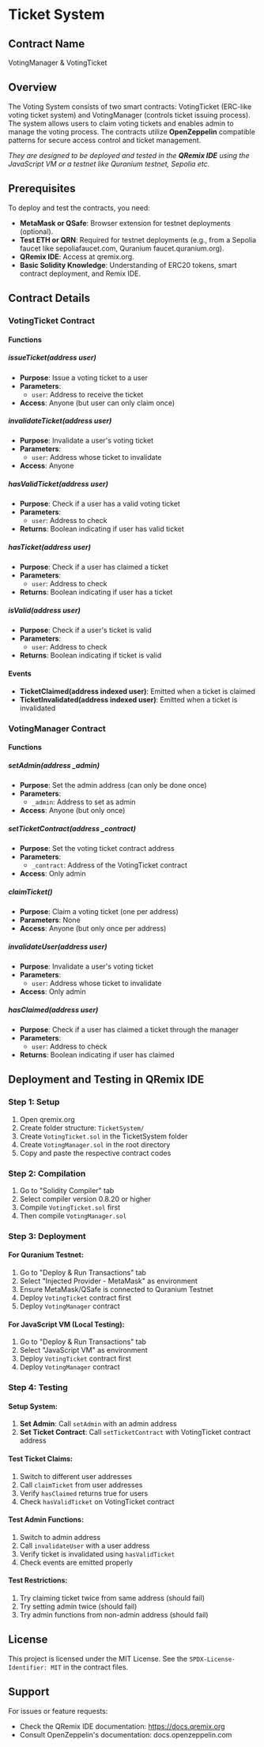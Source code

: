# Ticket System

## Contract Name
VotingManager & VotingTicket

## Overview
The Voting System consists of two smart contracts: VotingTicket (ERC-like voting ticket system) and VotingManager (controls ticket issuing process). The system allows users to claim voting tickets and enables admin to manage the voting process. The contracts utilize **OpenZeppelin** compatible patterns for secure access control and ticket management.

*They are designed to be deployed and tested in the **QRemix IDE** using the JavaScript VM or a testnet like Quranium testnet, Sepolia etc.*

## Prerequisites
To deploy and test the contracts, you need:

* **MetaMask or QSafe**: Browser extension for testnet deployments (optional).
* **Test ETH or QRN**: Required for testnet deployments (e.g., from a Sepolia faucet like sepoliafaucet.com, Quranium faucet.quranium.org).
* **QRemix IDE**: Access at qremix.org.
* **Basic Solidity Knowledge**: Understanding of ERC20 tokens, smart contract deployment, and Remix IDE.

## Contract Details

### VotingTicket Contract

#### Functions

##### issueTicket(address user)
- **Purpose**: Issue a voting ticket to a user
- **Parameters**: 
  - `user`: Address to receive the ticket
- **Access**: Anyone (but user can only claim once)

##### invalidateTicket(address user)
- **Purpose**: Invalidate a user's voting ticket
- **Parameters**: 
  - `user`: Address whose ticket to invalidate
- **Access**: Anyone

##### hasValidTicket(address user)
- **Purpose**: Check if a user has a valid voting ticket
- **Parameters**: 
  - `user`: Address to check
- **Returns**: Boolean indicating if user has valid ticket

##### hasTicket(address user)
- **Purpose**: Check if a user has claimed a ticket
- **Parameters**: 
  - `user`: Address to check
- **Returns**: Boolean indicating if user has a ticket

##### isValid(address user)
- **Purpose**: Check if a user's ticket is valid
- **Parameters**: 
  - `user`: Address to check
- **Returns**: Boolean indicating if ticket is valid

#### Events
- **TicketClaimed(address indexed user)**: Emitted when a ticket is claimed
- **TicketInvalidated(address indexed user)**: Emitted when a ticket is invalidated

### VotingManager Contract

#### Functions

##### setAdmin(address _admin)
- **Purpose**: Set the admin address (can only be done once)
- **Parameters**: 
  - `_admin`: Address to set as admin
- **Access**: Anyone (but only once)

##### setTicketContract(address _contract)
- **Purpose**: Set the voting ticket contract address
- **Parameters**: 
  - `_contract`: Address of the VotingTicket contract
- **Access**: Only admin

##### claimTicket()
- **Purpose**: Claim a voting ticket (one per address)
- **Parameters**: None
- **Access**: Anyone (but only once per address)

##### invalidateUser(address user)
- **Purpose**: Invalidate a user's voting ticket
- **Parameters**: 
  - `user`: Address whose ticket to invalidate
- **Access**: Only admin

##### hasClaimed(address user)
- **Purpose**: Check if a user has claimed a ticket through the manager
- **Parameters**: 
  - `user`: Address to check
- **Returns**: Boolean indicating if user has claimed

## Deployment and Testing in QRemix IDE

### Step 1: Setup
1. Open qremix.org
2. Create folder structure: `TicketSystem/`
3. Create `VotingTicket.sol` in the TicketSystem folder
4. Create `VotingManager.sol` in the root directory
5. Copy and paste the respective contract codes

### Step 2: Compilation
1. Go to "Solidity Compiler" tab
2. Select compiler version 0.8.20 or higher
3. Compile `VotingTicket.sol` first
4. Then compile `VotingManager.sol`

### Step 3: Deployment

#### For Quranium Testnet:
1. Go to "Deploy & Run Transactions" tab
2. Select "Injected Provider - MetaMask" as environment
3. Ensure MetaMask/QSafe is connected to Quranium Testnet
4. Deploy `VotingTicket` contract first
5. Deploy `VotingManager` contract

#### For JavaScript VM (Local Testing):
1. Go to "Deploy & Run Transactions" tab
2. Select "JavaScript VM" as environment
3. Deploy `VotingTicket` contract first
4. Deploy `VotingManager` contract

### Step 4: Testing

#### Setup System:
1. **Set Admin**: Call `setAdmin` with an admin address
2. **Set Ticket Contract**: Call `setTicketContract` with VotingTicket contract address

#### Test Ticket Claims:
1. Switch to different user addresses
2. Call `claimTicket` from user addresses
3. Verify `hasClaimed` returns true for users
4. Check `hasValidTicket` on VotingTicket contract

#### Test Admin Functions:
1. Switch to admin address
2. Call `invalidateUser` with a user address
3. Verify ticket is invalidated using `hasValidTicket`
4. Check events are emitted properly

#### Test Restrictions:
1. Try claiming ticket twice from same address (should fail)
2. Try setting admin twice (should fail)
3. Try admin functions from non-admin address (should fail)

## License
This project is licensed under the MIT License. See the `SPDX-License-Identifier: MIT` in the contract files.

## Support
For issues or feature requests:
* Check the QRemix IDE documentation: https://docs.qremix.org
* Consult OpenZeppelin's documentation: docs.openzeppelin.com